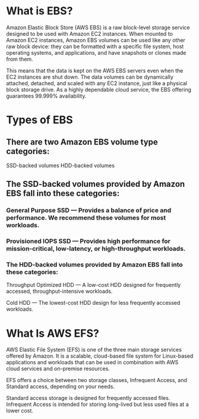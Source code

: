 # What is EBS?
Amazon Elastic Block Store (AWS EBS) is a raw block-level storage service designed to be used with Amazon EC2 instances. When mounted to Amazon EC2 instances, Amazon EBS volumes can be used like any other raw block device: they can be formatted with a specific file system, host operating systems, and applications, and have snapshots or clones made from them.

This means that the data is kept on the AWS EBS servers even when the EC2 instances are shut down. The data volumes can be dynamically attached, detached, and scaled with any EC2 instance, just like a physical block storage drive. As a highly dependable cloud service, the EBS offering guarantees 99.999% availability.

# Types of EBS
## There are two Amazon EBS volume type categories:
SSD-backed volumes 
HDD-backed volumes

## The SSD-backed volumes provided by Amazon EBS fall into these categories:
### General Purpose SSD — Provides a balance of price and performance. We recommend these volumes for most workloads.

### Provisioned IOPS SSD — Provides high performance for mission-critical, low-latency, or high-throughput workloads.

### The HDD-backed volumes provided by Amazon EBS fall into these categories:
Throughput Optimized HDD — A low-cost HDD designed for frequently accessed, throughput-intensive workloads.

Cold HDD — The lowest-cost HDD design for less frequently accessed workloads.

# What Is AWS EFS?
AWS Elastic File System (EFS) is one of the three main storage services offered by Amazon. It is a scalable, cloud-based file system for Linux-based applications and workloads that can be used in combination with AWS cloud services and on-premise resources.

EFS offers a choice between two storage classes, Infrequent Access, and Standard access, depending on your needs.

Standard access storage is designed for frequently accessed files.
Infrequent Access is intended for storing long-lived but less used files at a lower cost.
